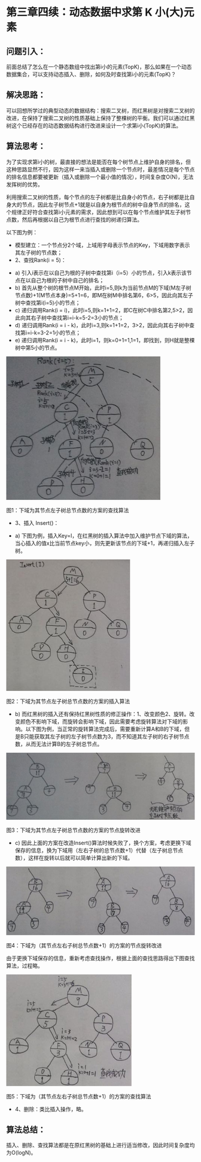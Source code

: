 # 第三章四续：动态数据中求第 K 小(大)元素

## 问题引入：

前面总结了怎么在一个静态数组中找出第i小的元素(TopK)，那么如果在一个动态数据集合，可以支持动态插入、删除，如何及时查找第i小的元素(TopK)？

## 解决思路：

可以回想所学过的典型动态的数据结构：搜索二叉树，而红黑树是对搜索二叉树的改进，在保持了搜索二叉树的性质基础上保持了整棵树的平衡。我们可以通过红黑树这个已经存在的动态数据结构进行改进来设计一个求第i小(TopK)的算法。

## 算法思考：

为了实现求第i小的树，最直接的想法是能否在每个树节点上维护自身的排名，但这种思路显然不行，因为这样一来当插入或删除一个节点时，最差情况是每个节点的排名信息都要被更新（插入或删除一个最小值的情况），时间复杂度O(N)，无法发挥树的优势。

利用搜索二叉树的性质，每个节点的左子树都是比自身小的节点，右子树都是比自身大的节点，因此左子树节点+1就是以自身为根节点的树中自身节点的排名，这个规律正好符合查找第i小元素的需求，因此想到可以在每个节点维护其左子树节点数，然后再根据以自己为根节点进行查找的树递归算法。

以下图为例：
* 模型建立：一个节点分2个域，上域用字母表示节点的Key，下域用数字表示其左子树的节点数；
* 2、查找Rank(i = 5)：
 - a) 引入i表示在以自己为根的子树中查找第i（i=5）小的节点，引入k表示该节点在以自己为根的子树中自己的排名；
 - b) 首先从整个树的根节点M开始，此时i=5,则k为当前节点M的下域(M左子树节点数)+1(M节点本身)=5+1=6，即M在树M中排名第6，6>5，因此向其左子树中查找第i(i=5)小的节点；
 - c) 递归调用Rank(i = i)，此时i=5,则k=1+1=2，即C在树C中排名第2,5>2，因此向其右子树中查找第i=i-k=5-2=3小的节点；
 - d) 递归调用Rank(i = i - k)，此时i=3,则k=1+1=2，3>2，因此向其右子树中查找第i=i-k=3-2=1小的节点；
 - e) 递归调用Rank(i = i - k)，此时i=1，则k=0+1=1,1=1，即找到，则H就是整棵树中第5小的节点。

![](../images/3/3.4/1.jpg)

图1：下域为其节点左子树总节点数的方案的查找算法

* 3、插入 Insert()：
 - a) 下图为例，插入Key=I，在红黑树的插入算法中加入维护节点下域的算法，当心插入的值x比当前节点key小，则先更新该节点的下域+1，再递归插入左子树。 

![](../images/3/3.4/2.jpg)

图2：下域为其节点左子树总节点数的方案的插入算法

 - b) 而红黑树的插入还有保持红黑树性质的修正操作：1、改变颜色2、旋转。改变颜色不影响下域，而旋转会影响下域，因此需要考虑旋转算法对下域的影响。以下图为例，当正常的旋转算法完成后，需要重新计算A和B的下域，但是B只能获取其左子树的左子树节点数为3，而不知道其左子树的右子树节点数，从而无法计算B的左子树总节点。 

![](../images/3/3.4/3.jpg)

图3：下域为其节点左子树总节点数的方案的节点旋转改进

 - c) 因此上面的方案在改造Insert()算法时候失败了，换个方案，考虑更换下域保存的信息，换为下域用（左右子树的总节点数+1）代替（左子树总节点数），这样在旋转以后就可以简单计算出新的下域。

![](../images/3/3.4/4.jpg)

图4：下域为（其节点左右子树总节点数+1）的方案的节点旋转改进

由于更换下域保存的信息，重新考虑查找操作，根据上面的查找思路得出下图查找算法，过程略。

![](../images/3/3.4/5.jpg)

图5：下域为（其节点左右子树总节点数+1）的方案的查找算法

* 4、删除：类比插入操作，略。

## 算法总结：
插入、删除、查找算法都是在原红黑树的基础上进行适当修改，因此时间复杂度均为O(logN)。
